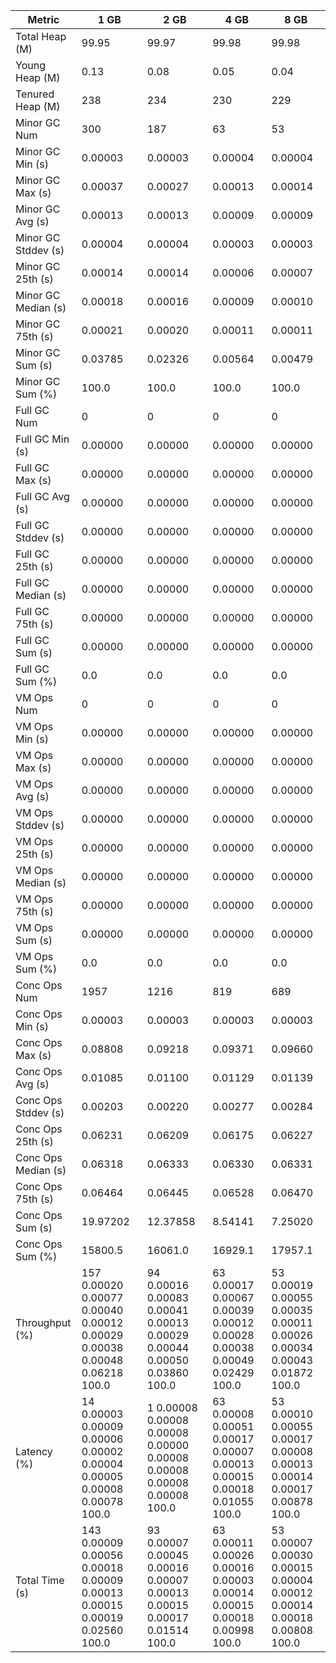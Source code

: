| Metric | 1 GB | 2 GB | 4 GB | 8 GB |
|------|----|----|----|----|
| Total Heap (M) | 99.95 | 99.97 | 99.98 | 99.98 |
| Young Heap (M) | 0.13 | 0.08 | 0.05 | 0.04 |
| Tenured Heap (M) | 238 | 234 | 230 | 229 |
| Minor GC Num | 300 | 187 | 63 | 53 |
| Minor GC Min (s) | 0.00003 | 0.00003 | 0.00004 | 0.00004 |
| Minor GC Max (s) | 0.00037 | 0.00027 | 0.00013 | 0.00014 |
| Minor GC Avg (s) | 0.00013 | 0.00013 | 0.00009 | 0.00009 |
| Minor GC Stddev (s) | 0.00004 | 0.00004 | 0.00003 | 0.00003 |
| Minor GC 25th (s) | 0.00014 | 0.00014 | 0.00006 | 0.00007 |
| Minor GC Median (s) | 0.00018 | 0.00016 | 0.00009 | 0.00010 |
| Minor GC 75th (s) | 0.00021 | 0.00020 | 0.00011 | 0.00011 |
| Minor GC Sum (s) | 0.03785 | 0.02326 | 0.00564 | 0.00479 |
| Minor GC Sum (%) | 100.0 | 100.0 | 100.0 | 100.0 |
| Full GC Num | 0 | 0 | 0 | 0 |
| Full GC Min (s) | 0.00000 | 0.00000 | 0.00000 | 0.00000 |
| Full GC Max (s) | 0.00000 | 0.00000 | 0.00000 | 0.00000 |
| Full GC Avg (s) | 0.00000 | 0.00000 | 0.00000 | 0.00000 |
| Full GC Stddev (s) | 0.00000 | 0.00000 | 0.00000 | 0.00000 |
| Full GC 25th (s) | 0.00000 | 0.00000 | 0.00000 | 0.00000 |
| Full GC Median (s) | 0.00000 | 0.00000 | 0.00000 | 0.00000 |
| Full GC 75th (s) | 0.00000 | 0.00000 | 0.00000 | 0.00000 |
| Full GC Sum (s) | 0.00000 | 0.00000 | 0.00000 | 0.00000 |
| Full GC Sum (%) | 0.0 | 0.0 | 0.0 | 0.0 |
| VM Ops Num | 0 | 0 | 0 | 0 |
| VM Ops Min (s) | 0.00000 | 0.00000 | 0.00000 | 0.00000 |
| VM Ops Max (s) | 0.00000 | 0.00000 | 0.00000 | 0.00000 |
| VM Ops Avg (s) | 0.00000 | 0.00000 | 0.00000 | 0.00000 |
| VM Ops Stddev (s) | 0.00000 | 0.00000 | 0.00000 | 0.00000 |
| VM Ops 25th (s) | 0.00000 | 0.00000 | 0.00000 | 0.00000 |
| VM Ops Median (s) | 0.00000 | 0.00000 | 0.00000 | 0.00000 |
| VM Ops 75th (s) | 0.00000 | 0.00000 | 0.00000 | 0.00000 |
| VM Ops Sum (s) | 0.00000 | 0.00000 | 0.00000 | 0.00000 |
| VM Ops Sum (%) | 0.0 | 0.0 | 0.0 | 0.0 |
| Conc Ops Num | 1957 | 1216 | 819 | 689 |
| Conc Ops Min (s) | 0.00003 | 0.00003 | 0.00003 | 0.00003 |
| Conc Ops Max (s) | 0.08808 | 0.09218 | 0.09371 | 0.09660 |
| Conc Ops Avg (s) | 0.01085 | 0.01100 | 0.01129 | 0.01139 |
| Conc Ops Stddev (s) | 0.00203 | 0.00220 | 0.00277 | 0.00284 |
| Conc Ops 25th (s) | 0.06231 | 0.06209 | 0.06175 | 0.06227 |
| Conc Ops Median (s) | 0.06318 | 0.06333 | 0.06330 | 0.06331 |
| Conc Ops 75th (s) | 0.06464 | 0.06445 | 0.06528 | 0.06470 |
| Conc Ops Sum (s) | 19.97202 | 12.37858 | 8.54141 | 7.25020 |
| Conc Ops Sum (%) | 15800.5 | 16061.0 | 16929.1 | 17957.1 |
| Throughput (%) | 157	0.00020	0.00077	0.00040	0.00012	0.00029	0.00038	0.00048	0.06218	100.0 | 94	0.00016	0.00083	0.00041	0.00013	0.00029	0.00044	0.00050	0.03860	100.0 | 63	0.00017	0.00067	0.00039	0.00012	0.00028	0.00038	0.00049	0.02429	100.0 | 53	0.00019	0.00055	0.00035	0.00011	0.00026	0.00034	0.00043	0.01872	100.0 |
| Latency (%) | 14	0.00003	0.00009	0.00006	0.00002	0.00004	0.00005	0.00008	0.00078	100.0 | 1	0.00008	0.00008	0.00008	0.00000	0.00008	0.00008	0.00008	0.00008	100.0 | 63	0.00008	0.00051	0.00017	0.00007	0.00013	0.00015	0.00018	0.01055	100.0 | 53	0.00010	0.00055	0.00017	0.00008	0.00013	0.00014	0.00017	0.00878	100.0 |
| Total Time (s) | 143	0.00009	0.00056	0.00018	0.00009	0.00013	0.00015	0.00019	0.02560	100.0 | 93	0.00007	0.00045	0.00016	0.00007	0.00013	0.00015	0.00017	0.01514	100.0 | 63	0.00011	0.00026	0.00016	0.00003	0.00014	0.00015	0.00018	0.00998	100.0 | 53	0.00007	0.00030	0.00015	0.00004	0.00012	0.00014	0.00018	0.00808	100.0 |
